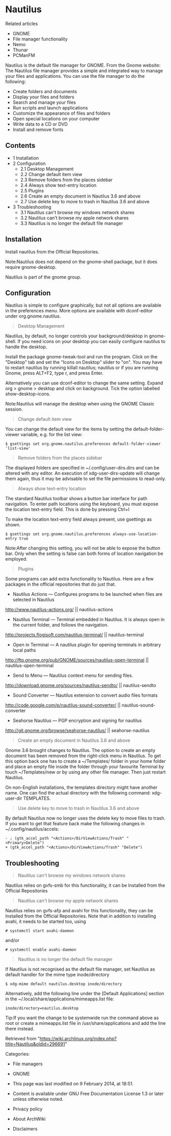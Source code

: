 Nautilus
========

Related articles

-   GNOME
-   File manager functionality
-   Nemo
-   Thunar
-   PCManFM

Nautilus is the default file manager for GNOME. From the Gnome website:
The Nautilus file manager provides a simple and integrated way to manage
your files and applications. You can use the file manager to do the
following:

-   Create folders and documents
-   Display your files and folders
-   Search and manage your files
-   Run scripts and launch applications
-   Customize the appearance of files and folders
-   Open special locations on your computer
-   Write data to a CD or DVD
-   Install and remove fonts

Contents
--------

-   1 Installation
-   2 Configuration
    -   2.1 Desktop Management
    -   2.2 Change default item view
    -   2.3 Remove folders from the places sidebar
    -   2.4 Always show text-entry location
    -   2.5 Plugins
    -   2.6 Create an empty document in Nautilus 3.6 and above
    -   2.7 Use delete key to move to trash in Nautilus 3.6 and above
-   3 Troubleshooting
    -   3.1 Nautilus can't browse my windows network shares
    -   3.2 Nautilus can't browse my apple network shares
    -   3.3 Nautilus is no longer the default file manager

Installation
------------

Install nautilus from the Official Repositories.

Note:Nautilus does not depend on the gnome-shell package, but it does
require gnome-desktop.

Nautilus is part of the gnome group.

Configuration
-------------

Nautilus is simple to configure graphically, but not all options are
available in the preferences menu. More options are available with
dconf-editor under org.gnome.nautilus.

> Desktop Management

Nautilus, by default, no longer controls your background/desktop in
gnome-shell. If you need icons on your desktop you can easily configure
nautilus to handle the desktop.

Install the package gnome-tweak-tool and run the program. Click on the
"Desktop" tab and set the "Icons on Desktop" slider to "on". You may
have to restart nautilus by running killall nautilus; nautilus or if you
are running Gnome, press ALT+F2, type r, and press Enter.

Alternatively you can use dconf-editor to change the same setting.
Expand org > gnome > desktop and click on background. Tick the option
labelled show-desktop-icons.

Note:Nautilus will manage the desktop when using the GNOME Classic
session.

> Change default item view

You can change the default view for the items by setting the
default-folder-viewer variable, e.g. for the list view:

    $ gsettings set org.gnome.nautilus.preferences default-folder-viewer 'list-view'

> Remove folders from the places sidebar

The displayed folders are specified in ~/.config/user-dirs.dirs and can
be altered with any editor. An execution of xdg-user-dirs-update will
change them again, thus it may be advisable to set the file permissions
to read-only.

> Always show text-entry location

The standard Nautilus toolbar shows a button bar interface for path
navigation. To enter path locations using the keyboard, you must expose
the location text-entry field. This is done by pressing Ctrl+l

To make the location text-entry field always present, use gsettings as
shown.

    $ gsettings set org.gnome.nautilus.preferences always-use-location-entry true

Note:After changing this setting, you will not be able to expose the
button bar. Only when the setting is false can both forms of location
navigation be employed.

> Plugins

Some programs can add extra functionality to Nautilus. Here are a few
packages in the official repositories that do just that.

-   Nautilus Actions — Configures programs to be launched when files are
    selected in Nautilus

http://www.nautilus-actions.org/ || nautilus-actions

-   Nautilus Terminal — Terminal embedded in Nautilus. It is always open
    in the current folder, and follows the navigation.

http://projects.flogisoft.com/nautilus-terminal/ || nautilus-terminal

-   Open in Terminal — A nautilus plugin for opening terminals in
    arbitrary local paths

http://ftp.gnome.org/pub/GNOME/sources/nautilus-open-terminal ||
nautilus-open-terminal

-   Send to Menu — Nautilus context menu for sending files.

http://download.gnome.org/sources/nautilus-sendto/ || nautilus-sendto

-   Sound Converter — Nautilus extension to convert audio files formats

http://code.google.com/p/nautilus-sound-converter/ ||
nautilus-sound-converter

-   Seahorse Nautilus — PGP encryption and signing for nautilus

http://git.gnome.org/browse/seahorse-nautilus/ || seahorse-nautilus

> Create an empty document in Nautilus 3.6 and above

Gnome 3.6 brought changes to Nautilus. The option to create an empty
document has been removed from the right-click menu in Nautilus. To get
this option back one has to create a ~/Templates/  folder in your home
folder and place an empty file inside the folder through your favourite
Terminal by touch ~/Templates/new or by using any other file manager.
Then just restart Nautilus.

On non-English installations, the templates directory might have another
name. One can find the actual directory with the following command:
xdg-user-dir TEMPLATES.

> Use delete key to move to trash in Nautilus 3.6 and above

By default Nautilus now no longer uses the delete key to move files to
trash. If you want to get that feature back make the following changes
in ~/.config/nautilus/accels:

    - ; (gtk_accel_path "<Actions>/DirViewActions/Trash" "<Primary>Delete")
    + (gtk_accel_path "<Actions>/DirViewActions/Trash" "Delete")

Troubleshooting
---------------

> Nautilus can't browse my windows network shares

Nautilus relies on gvfs-smb for this functionality, it can be Installed
from the Official Repositories

> Nautilus can't browse my apple network shares

Nautilus relies on gvfs-afp and avahi for this functionality, they can
be Installed from the Official Repositories. Note that in addition to
installing avahi, it needs to be started too, using

    # systemctl start avahi-daemon

and/or

    # systemctl enable avahi-daemon

> Nautilus is no longer the default file manager

If Nautilus is not recognised as the default file manager, set Nautilus
as default handler for the mime type inode/directory

    $ xdg-mime default nautilus.desktop inode/directory

Alternatively, add the following line under the [Default Applications]
section in the ~/.local/share/applications/mimeapps.list file:

    inode/directory=nautilus.desktop

Tip:If you want the change to be systemwide run the command above as
root or create a mimeapps.list file in /usr/share/applications and add
the line there instead.

Retrieved from
"https://wiki.archlinux.org/index.php?title=Nautilus&oldid=296691"

Categories:

-   File managers
-   GNOME

-   This page was last modified on 9 February 2014, at 18:51.
-   Content is available under GNU Free Documentation License 1.3 or
    later unless otherwise noted.
-   Privacy policy
-   About ArchWiki
-   Disclaimers
